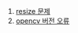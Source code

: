 1. [resize 문제](https://github.com/rkdogo08/Image-classification_Term-project/issues/3)
2. [opencv 버전 오류](https://github.com/rkdogo08/Image-classification_Term-project/issues/1)
